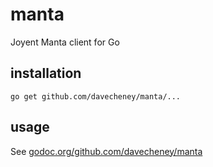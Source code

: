 manta
=====

Joyent Manta client for Go

installation
------------

    go get github.com/davecheney/manta/...

usage
-----

See [godoc.org/github.com/davecheney/manta](http://godoc.org/github/com/davecheney/manta)
